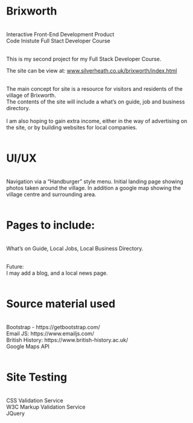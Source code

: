 # Brixworth
<br>
Interactive Front-End Development Product <br>
Code Inistute Full Stact Developer Course <br>

<br> This is my second project for my Full Stack Developer Course. <br>

The site can be view at: www.silverheath.co.uk/brixworth/index.html

<br>The main concept for site is a resource for visitors and residents of the village of Brixworth. <br> The contents of the site will include a what’s on guide, job and business directory. <br> <br>
I am also hoping to gain extra income, either in the way of advertising on the site,  or by building websites for local companies. <br> <br>

# UI/UX
<br>Navigation via a “Handburger” style menu.
Initial landing page showing photos taken around the village. In addition a google map showing the village centre and surrounding area. <br> <br>

# Pages to include:
<br>What’s on Guide, Local Jobs, Local Business Directory. <br><br>

Future:
<br>I may add a blog, and a local news page. <br> <br>

# Source material used

<br>
Bootstrap - https://getbootstrap.com/ <br>
Email JS: https://www.emailjs.com/ <br>
British History: https://www.british-history.ac.uk/ <br>
Google Maps API <br><br>


# Site Testing 
<br>
CSS Validation Service <br>
W3C Markup Validation Service <br>
JQuery <br>

